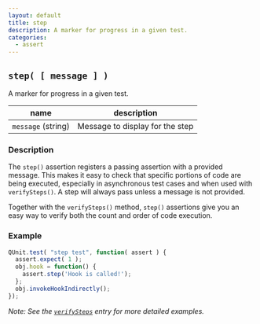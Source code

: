 ```yaml
---
layout: default
title: step
description: A marker for progress in a given test.
categories:
  - assert
---
```


## `step( [ message ] )`

A marker for progress in a given test.

| name               | description                          |
|--------------------|--------------------------------------|
| `message` (string) | Message to display for the step      |

### Description

The `step()` assertion registers a passing assertion with a provided message. This makes it easy to check that specific portions of code are being executed, especially in asynchronous test cases and when used with `verifySteps()`. A step will always pass unless a message is not provided.

Together with the `verifySteps()` method, `step()` assertions give you an easy way to verify both the count and order of code execution.

### Example

```js
QUnit.test( "step test", function( assert ) {
  assert.expect( 1 );
  obj.hook = function() {
    assert.step('Hook is called!');
  };
  obj.invokeHookIndirectly();
});
```

_Note: See the [`verifySteps`](./verifySteps) entry for more detailed examples._
